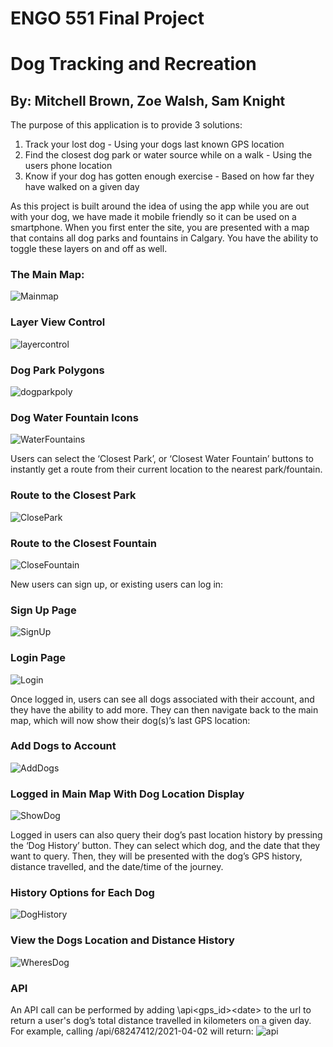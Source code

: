 # ENGO 551 Final Project
# Dog Tracking and Recreation
## By: Mitchell Brown, Zoe Walsh, Sam Knight

The purpose of this application is to provide 3 solutions:
1) Track your lost dog - Using your dogs last known GPS location
2) Find the closest dog park or water source while on a walk - Using the users phone location
3) Know if your dog has gotten enough exercise - Based on how far they have walked on a given day

As this project is built around the idea of using the app while you are out with your dog, we have made it mobile friendly so it can be used on a smartphone. When you first enter the site, you are presented with a map that contains all dog parks and fountains in Calgary. You have the ability to toggle these layers on and off as well.

### The Main Map:

![Mainmap](/screenshots/1.png)

### Layer View Control

![layercontrol](/screenshots/9.png)

### Dog Park Polygons

![dogparkpoly](/screenshots/14.png)

### Dog Water Fountain Icons

![WaterFountains](/screenshots/2.png)

Users can select the ‘Closest Park’, or ‘Closest Water Fountain’ buttons to instantly get a route from their current location to the nearest park/fountain. 

### Route to the Closest Park

![ClosePark](/screenshots/4.png)

### Route to the Closest Fountain

![CloseFountain](/screenshots/5.png)

New users can sign up, or existing users can log in:

### Sign Up Page

![SignUp](/screenshots/6.png)

### Login Page

![Login](/screenshots/7.png)

Once logged in, users can see all dogs associated with their account, and they have the ability to add more. They can then navigate back to the main map, which will now show their dog(s)’s last GPS location:

### Add Dogs to Account

![AddDogs](/screenshots/8.png)

### Logged in Main Map With Dog Location Display
![ShowDog](/screenshots/10.png)

Logged in users can also query their dog’s past location history by pressing the ‘Dog History’ button. They can select which dog, and the date that they want to query. Then, they will be presented with the dog’s GPS history, distance travelled, and the date/time of the journey. 

### History Options for Each Dog

![DogHistory](/screenshots/12.png)

### View the Dogs Location and Distance History

![WheresDog](/screenshots/13.png)

### API

An API call can be performed by adding \api\<gps_id>\<date> to the url to return a user's dog’s total distance travelled in kilometers on a given day. For example, calling <route>/api/68247412/2021-04-02 will return:
![api](/screenshots/api.png) 
